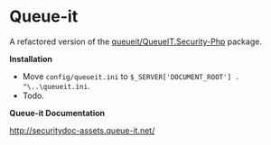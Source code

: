 Queue-it
========

A refactored version of the [queueit/QueueIT.Security-Php](https://github.com/queueit/QueueIT.Security-Php) package.


**Installation**

- Move `config/queueit.ini` to `$_SERVER['DOCUMENT_ROOT'] . "\..\queueit.ini`.
- Todo. 

**Queue-it Documentation**

http://securitydoc-assets.queue-it.net/
